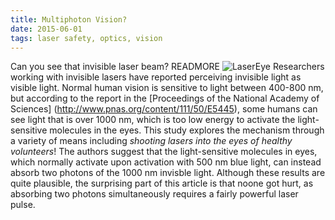 ```yaml
---
title: Multiphoton Vision?
date: 2015-06-01
tags: laser safety, optics, vision
---
```


Can you see that invisible laser beam?
READMORE
![LaserEye](blog5.jpg)
Researchers working with invisible lasers have reported perceiving invisible light as visible light. Normal human vision is sensitive to light between 400-800 nm, but according to the report in the [Proceedings of the National Academy of Sciences] (http://www.pnas.org/content/111/50/E5445), some humans can see light that is over 1000 nm, which is too low energy to activate the light-sensitive molecules in the eyes. This study explores the mechanism through a variety of means including *shooting lasers into the eyes of healthy volunteers*! The authors suggest that the light-sensitive molecules in eyes, which normally activate upon activation with 500 nm blue light, can instead absorb two photons of the 1000 nm invisble light. Although these results are quite plausible, the surprising part of this article is that noone got hurt, as absorbing two photons simultaneously requires a fairly powerful laser pulse.

